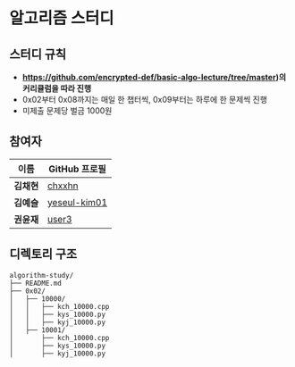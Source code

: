# 알고리즘 스터디

## 스터디 규칙
  - **https://github.com/encrypted-def/basic-algo-lecture/tree/master)의 커리큘럼을 따라 진행**
  - 0x02부터 0x08까지는 매일 한 챕터씩, 0x09부터는 하루에 한 문제씩 진행
  - 미제출 문제당 벌금 1000원

## 참여자
| 이름      | GitHub 프로필                       
|-----------|---------------------------------------
| **김채현** | [chxxhn](https://github.com/chxxhn)     
| **김예슬** | [yeseul-kim01](https://github.com/yeseul-kim01)   
| **권윤재** | [user3](https://github.com/36yj)    

 
## 디렉토리 구조
```
algorithm-study/
├── README.md
├── 0x02/
│   ├── 10000/
│   │   ├── kch_10000.cpp      
│   │   ├── kys_10000.py
│   │   ├── kyj_10000.py
│   ├── 10001/
│       ├── kch_10000.cpp  
│       ├── kys_10000.py
│       ├── kyj_10000.py
```



